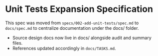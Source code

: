 # Unit Tests Expansion Specification

This spec was moved from `specs/002-add-unit-tests/spec.md` to `docs/spec.md` to centralize documentation under the docs/ folder.

- Source design docs now live in docs/ alongside audit and summary files.
- References updated accordingly in `docs/TASKS.md`.

